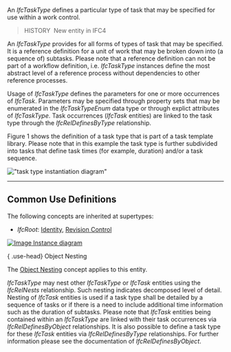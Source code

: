 An _IfcTaskType_ defines a particular type of task that may be specified for use within a work control.

> HISTORY&nbsp; New entity in IFC4

An _IfcTaskType_ provides for all forms of types of task that may be specified. It is a reference definition for a unit of work that may be broken down into (a sequence of) subtasks. Please note that a reference definition can not be part of a workflow definition, i.e. _IfcTaskType_ instances define the most abstract level of a reference process without dependencies to other reference processes.

Usage of _IfcTaskType_ defines the parameters for one or more occurrences of _IfcTask_. Parameters may be specified through property sets that may be enumerated in the _IfcTaskTypeEnum_ data type or through explict attributes of _IfcTaskType_. Task occurrences (_IfcTask_ entities) are linked to the task type through the _IfcRelDefinesByType_ relationship.

Figure 1 shows the definition of a task type that is part of a task template library. Please note that in this example the task type is further subdivided into tasks that define task times (for example, duration) and/or a task sequence.

!["task type instantiation diagram"](../../../figures/ifctasktype_instantiation_diagram.png "Figure 1 &mdash; Task type relationships")

___
## Common Use Definitions
The following concepts are inherited at supertypes:

* _IfcRoot_: [Identity](../../templates/identity.htm), [Revision Control](../../templates/revision-control.htm)

[![Image](../../../img/diagram.png)&nbsp;Instance diagram](../../../annex/annex-d/common-use-definitions/ifctasktype.htm)

{ .use-head}
Object Nesting

The [Object Nesting](../../templates/object-nesting.htm) concept applies to this entity.

_IfcTaskType_ may nest other _IfcTaskType_ or _IfcTask_ entities using the _IfcRelNests_ relationship. Such nesting indicates decomposed level of detail. Nesting of _IfcTask_ entities is used if a task type shall be detailed by a sequence of tasks or if there is a need to include additional time information such as the duration of subtasks. Please note that _IfcTask_ entities being contained within an _IfcTaskType_ are linked with their task occurrences via _IfcRelDefinesByObject_ relationships. It is also possible to define a task type for these _IfcTask_ entities via _IfcRelDefinesByType_ relationships. For further information please see the documentation of _IfcRelDefinesByObject_.